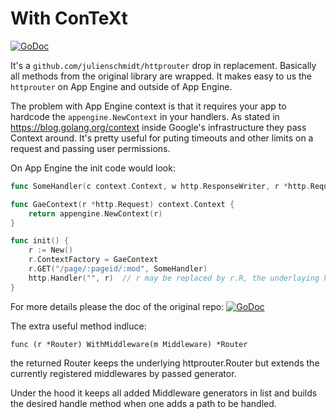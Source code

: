 # With ConTeXt
[![GoDoc](http://godoc.org/github.com/orian/wctx?status.png)](http://godoc.org/github.com/orian/wctx)

It's a `github.com/julienschmidt/httprouter` drop in replacement. Basically all methods from the original library are wrapped.
It makes easy to us the `httprouter` on App Engine and outside of App Engine.

The problem with App Engine context is that it requires your app to hardcode the `appengine.NewContext` in
your handlers. As stated in https://blog.golang.org/context inside Google's infrastructure
they pass Context around. It's pretty useful for puting timeouts and other limits on a request
and passing user permissions.

On App Engine the init code would look:

```go
func SomeHandler(c context.Context, w http.ResponseWriter, r *http.Request) { /* some code */ }

func GaeContext(r *http.Request) context.Context {
	return appengine.NewContext(r)
}

func init() {
	r := New()
	r.ContextFactory = GaeContext
	r.GET("/page/:pageid/:mod", SomeHandler)
	http.Handler("", r)  // r may be replaced by r.R, the underlaying httprouter.
}
```

For more details please the doc of the original repo: [![GoDoc](http://godoc.org/github.com/julienschmidt/httprouter?status.png)](http://godoc.org/github.com/julienschmidt/httprouter)

The extra useful method indluce:
```
func (r *Router) WithMiddleware(m Middleware) *Router
```
the returned Router keeps the underlying httprouter.Router but extends the
currently registered middlewares by passed generator.

Under the hood it keeps all added Middleware generators in list and builds
the desired handle method when one adds a path to be handled.
